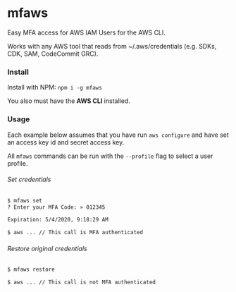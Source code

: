 # mfaws

Easy MFA access for AWS IAM Users for the AWS CLI.

Works with any AWS tool that reads from ~/.aws/credentials (e.g. SDKs, CDK, SAM, CodeCommit GRC).

### Install
Install with NPM: `npm i -g mfaws`

You also must have the **AWS CLI** installed.

### Usage
Each example below assumes that you have run `aws configure` and have set an access key id and secret access key. 

All `mfaws` commands can be run with the `--profile` flag to select a user profile.

###### Set credentials
```sh
$ mfaws set
? Enter your MFA Code: » 012345

Expiration: 5/4/2020, 9:18:29 AM

$ aws ... // This call is MFA authenticated
```

###### Restore original credentials
```sh
$ mfaws restore

$ aws ... // This call is not MFA authenticated
```
